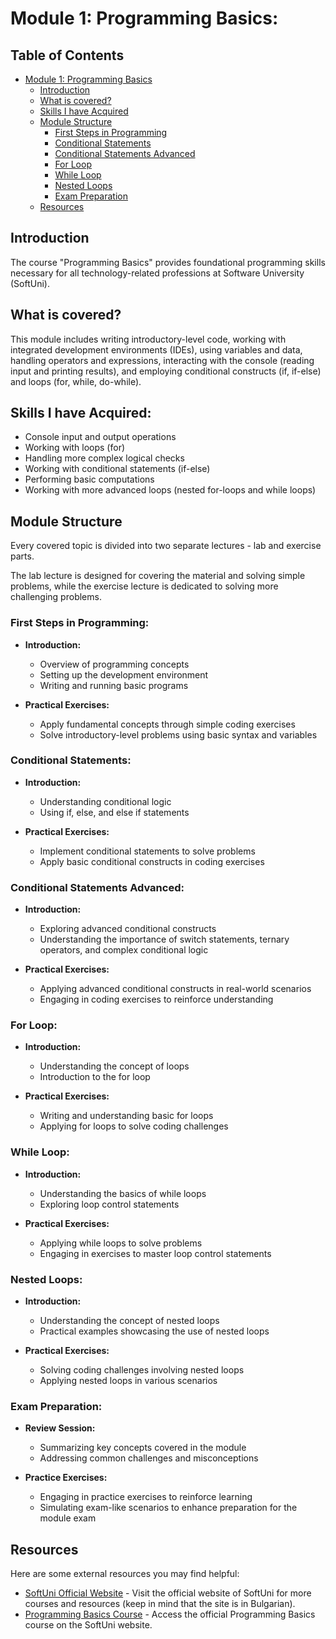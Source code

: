 # Module 1: Programming Basics:

## Table of Contents

- [Module 1: Programming Basics](#module-1-programming-basics)
  - [Introduction](#introduction)
  - [What is covered?](#what-is-covered)
  - [Skills I have Acquired](#skills-i-have-acquired)
  - [Module Structure](#module-structure)
    - [First Steps in Programming](#first-steps-in-programming)
    - [Conditional Statements](#conditional-statements)
    - [Conditional Statements Advanced](#conditional-statements-advanced)
    - [For Loop](#for-loop)
    - [While Loop](#while-loop)
    - [Nested Loops](#nested-loops)
    - [Exam Preparation](#exam-preparation)
  - [Resources](#resources)

## Introduction

The course "Programming Basics" provides foundational programming skills necessary for all technology-related professions at Software University (SoftUni).

## What is covered?

This module includes writing introductory-level code, working with integrated development environments (IDEs), using variables and data, handling operators and expressions, interacting with the console (reading input and printing results), and employing conditional constructs (if, if-else) and loops (for, while, do-while).

## Skills I have Acquired:

- Console input and output operations
- Working with loops (for)
- Handling more complex logical checks
- Working with conditional statements (if-else)
- Performing basic computations
- Working with more advanced loops (nested for-loops and while loops)

## Module Structure

Every covered topic is divided into two separate lectures - lab and exercise parts.

The lab lecture is designed for covering the material and solving simple problems, while the exercise lecture is dedicated to solving more challenging problems.

### First Steps in Programming:

- **Introduction:**

  - Overview of programming concepts
  - Setting up the development environment
  - Writing and running basic programs

- **Practical Exercises:**
  - Apply fundamental concepts through simple coding exercises
  - Solve introductory-level problems using basic syntax and variables

### Conditional Statements:

- **Introduction:**

  - Understanding conditional logic
  - Using if, else, and else if statements

- **Practical Exercises:**
  - Implement conditional statements to solve problems
  - Apply basic conditional constructs in coding exercises

### Conditional Statements Advanced:

- **Introduction:**

  - Exploring advanced conditional constructs
  - Understanding the importance of switch statements, ternary operators, and complex conditional logic

- **Practical Exercises:**
  - Applying advanced conditional constructs in real-world scenarios
  - Engaging in coding exercises to reinforce understanding

### For Loop:

- **Introduction:**

  - Understanding the concept of loops
  - Introduction to the for loop

- **Practical Exercises:**
  - Writing and understanding basic for loops
  - Applying for loops to solve coding challenges

### While Loop:

- **Introduction:**

  - Understanding the basics of while loops
  - Exploring loop control statements

- **Practical Exercises:**
  - Applying while loops to solve problems
  - Engaging in exercises to master loop control statements

### Nested Loops:

- **Introduction:**

  - Understanding the concept of nested loops
  - Practical examples showcasing the use of nested loops

- **Practical Exercises:**
  - Solving coding challenges involving nested loops
  - Applying nested loops in various scenarios

### Exam Preparation:

- **Review Session:**

  - Summarizing key concepts covered in the module
  - Addressing common challenges and misconceptions

- **Practice Exercises:**

  - Engaging in practice exercises to reinforce learning
  - Simulating exam-like scenarios to enhance preparation for the module exam

## Resources

Here are some external resources you may find helpful:

- [SoftUni Official Website](https://softuni.bg/) - Visit the official website of SoftUni for more courses and resources (keep in mind that the site is in Bulgarian).
- [Programming Basics Course](https://softuni.bg/courses/programming-basics) - Access the official Programming Basics course on the SoftUni website.
